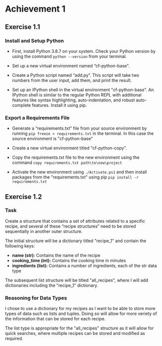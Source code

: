 # Achievement 1

## Exercise 1.1

### Install and Setup Python

- First, install Python 3.8.7 on your system. Check your Python version by using the command `python --version` from your terminal.

- Set up a new virtual environment named “cf-python-base”.

- Create a Python script named “add.py”. This script will take two numbers from the user input, add them, and print the result.

- Set up an IPython shell in the virtual environment "cf-python-base". An IPython shell is similar to the regular Python REPL with additional features like syntax highlighting, auto-indentation, and robust auto-complete features. Install it using pip.

### Export a Requirements File
- Generate a “requirements.txt” file from your source environment by running `pip freeze > requirements.txt` in the terminal. In this case the source environment is "cf-python-base"

- Create a new virtual environment titled "cf-python-copy". 

- Copy the requirements.txt file to the new environment using the command `copy requirements.txt path\to\new\project`


- Activate the new environment using `./Activate.ps1` and then install packages from the "requirements.txt" using pip `pip install -r requirements.txt`

## Exercise 1.2

### Task

Create a structure that contains a set of attributes related to a specific recipe, and several of these “recipe structures” need to be stored sequentially in another outer structure.

The initial structure will be a dictionary titled "recipe_1" and contain the following keys:
- **name (str):** Contains the name of the recipe
- **cooking_time (int):** Contains the cooking time in minutes
- **ingredients (list):** Contains a number of ingredients, each of the str data type

The subsequent list structure will be titled "all_recipes", where I will add dictionaries including the "recipe_1" dictionary.

### Reasoning for Data Types

I chose to use a dictionary for my recipes as I want to be able to store more types of data such as lists and tuples. Doing so will allow for more veriety of the information that can be stored for each recipe.

The list type is appropriate for the "all_recipes" structure as it will allow for quick searches, where multiple recipes can be stored and modified as required.
